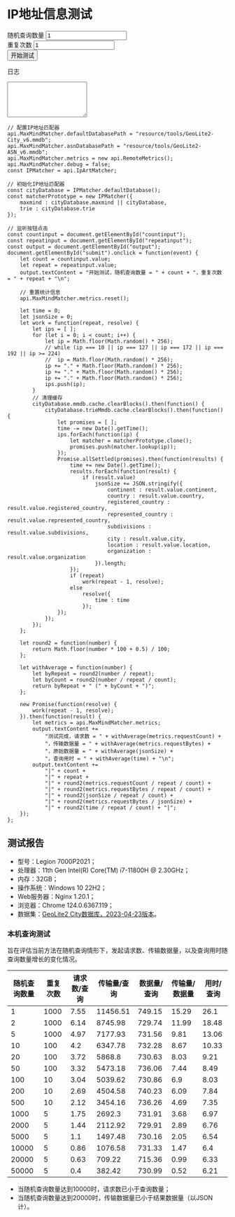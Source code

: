 # IP地址信息测试

<div class="mb-3">
	<label for="countinput" class="form-label">随机查询数量</label>
	<input id="countinput" type="number" class="form-control" placeholder="请输入随机查询数量" value="1"></input>
</div>

<div class="mb-3">
	<label for="repeatinput" class="form-label">重复次数</label>
	<input id="repeatinput" type="number" class="form-control" placeholder="请输入重复次数" value="1"></input>
</div>

<div class="mb-3">
	<button id="submit" type="submit" class="form-control">开始测试</button>
</div>

<label for="output" class="form-label">日志</label>
<textarea id="output" readonly rows="5" class="form-control"></textarea>

```script
// 配置IP地址匹配器
api.MaxMindMatcher.defaultDatabasePath = "resource/tools/GeoLite2-City_v6.mmdb";
api.MaxMindMatcher.asnDatabasePath = "resource/tools/GeoLite2-ASN_v6.mmdb";
api.MaxMindMatcher.metrics = new api.RemoteMetrics();
api.MaxMindMatcher.debug = false;
const IPMatcher = api.IpArtMatcher;

// 初始化IP地址匹配器
const cityDatabase = IPMatcher.defaultDatabase();
const matcherPrototype = new IPMatcher({
	maxmind : cityDatabase.maxmind || cityDatabase,
	trie : cityDatabase.trie
});

// 监听按钮点击
const countinput = document.getElementById("countinput");
const repeatinput = document.getElementById("repeatinput");
const output = document.getElementById("output");
document.getElementById("submit").onclick = function(event) {
	let count = countinput.value;
	let repeat = repeatinput.value;
	output.textContent = "开始测试，随机查询数量 = " + count + "，重复次数 = " + repeat + "\n";

	// 重置统计信息
	api.MaxMindMatcher.metrics.reset();

	let time = 0;
	let jsonSize = 0;
	let work = function(repeat, resolve) {
		let ips = [ ];
		for (let i = 0; i < count; i++) {
			let ip = Math.floor(Math.random() * 256);
			// while (ip === 10 || ip === 127 || ip === 172 || ip === 192 || ip >= 224)
			//	ip = Math.floor(Math.random() * 256);
			ip += "." + Math.floor(Math.random() * 256);
			ip += "." + Math.floor(Math.random() * 256);
			ip += "." + Math.floor(Math.random() * 256);
			ips.push(ip);
		}
		// 清理缓存
		cityDatabase.mmdb.cache.clearBlocks().then(function() {
			cityDatabase.trieMmdb.cache.clearBlocks().then(function() {
				let promises = [ ];
				time -= new Date().getTime();
				ips.forEach(function(ip) {
					let matcher = matcherPrototype.clone();
					promises.push(matcher.lookup(ip));
				});
				Promise.allSettled(promises).then(function(results) {
					time += new Date().getTime();
					results.forEach(function(result) {
						if (result.value)
							jsonSize += JSON.stringify({
								continent : result.value.continent,
								country : result.value.country,
								registered_country : result.value.registered_country,
								represented_country : result.value.represented_country,
								subdivisions : result.value.subdivisions,
								city : result.value.city,
								location : result.value.location,
								organization : result.value.organization
							}).length;
					});
					if (repeat)
						work(repeat - 1, resolve);
					else
						resolve({
							time : time
						});
				});
			});
		});
	};

	let round2 = function(number) {
		return Math.floor(number * 100 + 0.5) / 100;
	};

	let withAverage = function(number) {
		let byRepeat = round2(number / repeat);
		let byCount = round2(number / repeat / count);
		return byRepeat + " (" + byCount + ")";
	};

	new Promise(function(resolve) {
		work(repeat - 1, resolve);
	}).then(function(result) {
		let metrics = api.MaxMindMatcher.metrics;
		output.textContent +=
			"测试完成，请求数 = " + withAverage(metrics.requestCount) +
			"，传输数据量 = " + withAverage(metrics.requestBytes) +
			"，原始数据量 = " + withAverage(jsonSize) +
			"，查询用时 = " + withAverage(time) + "\n";
		output.textContent +=
			"|" + count +
			"|" + repeat +
			"|" + round2(metrics.requestCount / repeat / count) +
			"|" + round2(metrics.requestBytes / repeat / count) +
			"|" + round2(jsonSize / repeat / count) +
			"|" + round2(metrics.requestBytes / jsonSize) +
			"|" + round2(time / repeat / count) + "|";
	});
};
```

## 测试报告

* 型号：Legion 7000P2021；
* 处理器：11th Gen Intel(R) Core(TM) i7-11800H @ 2.30GHz；
* 内存：32GB；
* 操作系统：Windows 10 22H2；
* Web服务器：Nginx 1.20.1；
* 浏览器：Chrome 124.0.6367.119；
* 数据集：[GeoLite2 City数据库，2023-04-23版本](https://www.maxmind.com/en/accounts/847501/geoip/downloads?show_all_dates=1)。

### 本机查询测试

旨在评估当前方法在随机查询情形下，发起请求数、传输数据量，以及查询用时随查询数量增长的变化情况。

|随机查询数量|重复次数|请求数/查询|传输量/查询|数据量/查询|传输量/数据量|用时/查询|
|-|-|-|-|-|-|-|
|1|1000|7.55|11456.51|749.15|15.29|26.1|
|2|1000|6.14|8745.98|729.74|11.99|18.48|
|5|1000|4.97|7177.93|731.56|9.81|13.06|
|10|100|4.2|6347.78|732.28|8.67|10.33|
|20|100|3.72|5868.8|730.63|8.03|9.21|
|50|100|3.32|5473.18|736.06|7.44|8.49|
|100|10|3.04|5039.62|730.86|6.9|8.03|
|200|10|2.69|4504.58|740.23|6.09|7.84|
|500|10|2.12|3454.16|736.26|4.69|7.35|
|1000|5|1.75|2692.3|731.91|3.68|6.97|
|2000|5|1.44|2112.92|729.91|2.89|6.76|
|5000|5|1.1|1497.48|730.16|2.05|6.54|
|10000|5|0.86|1076.58|731.33|1.47|6.4|
|20000|5|0.63|709.22|715.36|0.99|6.33|
|50000|5|0.4|382.42|730.99|0.52|6.21|

* 当随机查询数量达到10000时，请求数已小于查询数量；
* 当随机查询数量达到20000时，传输数据量已小于结果数据量（以JSON计）。
